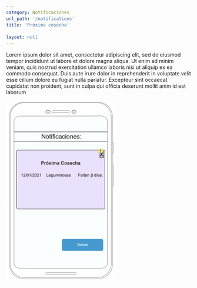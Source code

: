 ```yaml
---
category: Notificaciones
url_path: '/notifications'
title: 'Próxima cosecha'

layout: null
---
```


Lorem ipsum dolor sit amet, consectetur adipiscing elit, sed do eiusmod tempor incididunt ut labore et dolore magna aliqua. Ut enim ad minim veniam, quis nostrud exercitation ullamco laboris nisi ut aliquip ex ea commodo consequat. Duis aute irure dolor in reprehenderit in voluptate velit esse cillum dolore eu fugiat nulla pariatur. Excepteur sint occaecat cupidatat non proident, sunt in culpa qui officia deserunt mollit anim id est laborum

<img src="../Screen Shot 2020-11-15 at 10.50.12.png" style="float: left; margin-right: 10px; width:300px; margin-bottom: 20px;" />
